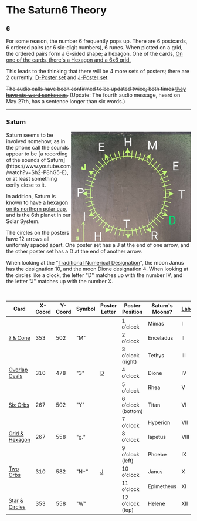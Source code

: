 # The Saturn6 Theory

### 6
For some reason, the number 6 frequently pops up. There are 6 postcards, 6 ordered pairs (or 6 six-digit numbers), 6 runes. When plotted on a grid, the ordered pairs form a 6-sided shape; a hexagon. One of the cards, [On one of the cards, there's a Hexagon and a 6x6 grid.](https://github.com/junk-shop/they-are-coming/wiki/grid-hexagon)

This leads to the thinking that there will be 4 more sets of posters; there are 2 currently: [D-Poster set](https://github.com/junk-shop/they-are-coming/wiki/d-posters) and [J-Poster set](https://github.com/junk-shop/they-are-coming/wiki/j-posters).

~~The audio calls have been confirmed to be updated twice; both times [they have six-word sentences](https://github.com/junk-shop/they-are-coming/wiki/phone-call-audio).~~
(Update: The fourth audio message, heard on May 27th, has a sentence longer than six words.)

---

### Saturn
<img align="right" src="https://github.com/junk-shop/they-are-coming/blob/main/clues/MoonCircle.jpg" height="300"/>
Saturn seems to be involved somehow, as in the phone call the sounds appear to be [a recording of the sounds of Saturn](https://www.youtube.com/watch?v=Sh2-P8hG5-E), or at least something eerily close to it.

In addition, Saturn is known to have [a hexagon on its northern polar cap](https://en.wikipedia.org/wiki/Saturn%27s_hexagon), and is the 6th planet in our Solar System.

The circles on the posters have 12 arrows all uniformly spaced apart. One poster set has a J at the end of one arrow, and the other poster set has a D at the end of another arrow. 

When looking at the "[Traditional Numerical Designation](https://www.britannica.com/place/Saturn-planet/Moons)", the moon Janus has the designation 10, and the moon Dione designation 4. When looking at the circles like a clock, the letter "D" matches up with the number IV, and the letter "J" matches up with the number X.

<br>

| Card           | X-Coord | Y-Coord | Symbol | Poster Letter | Poster Position    | Saturn's Moons? | [Label](https://en.wikipedia.org/wiki/Moons_of_Saturn#Confirmed_moons) | Alphanumeric? | Months?   | Other? | Other Other? |
| -------------- | ------- | ------- | ------ | ------------- | ------------------ | --------------- | ---------------------------------------------------------------------- | ------------- | --------- | ------ | ------------ |
|                |         |         |        |               | 1 o'clock          | Mimas           | I                                                                      | A             | September |        |              |
| [? & Cone](https://github.com/junk-shop/they-are-coming/wiki/cone-question)       | 353     | 502     | "M"    |               | 2 o'clock          | Enceladus       | II                                                                     | B             | October   |        |              |
|                |         |         |        |               | 3 o'clock (right)  | Tethys          | III                                                                    | C             | November  |        |              |
| [Overlap Ovals](https://github.com/junk-shop/they-are-coming/wiki/overlap-ovals)  | 310     | 478     | "3"    | [D](https://github.com/junk-shop/they-are-coming/wiki/d-posters)             | 4 o'clock          | Dione           | IV                                                                     | D             | December  |        |              |
|                |         |         |        |               | 5 o'clock          | Rhea            | V                                                                      | E             | January   |        |              |
| [Six Orbs](https://github.com/junk-shop/they-are-coming/wiki/six-orbs)       | 267     | 502     | "Y"    |               | 6 o'clock (bottom) | Titan           | VI                                                                     | F             | February  |        |              |
|                |         |         |        |               | 7 o'clock          | Hyperion        | VII                                                                    | G             | March     |        |              |
| [Grid & Hexagon](https://github.com/junk-shop/they-are-coming/wiki/grid-hexagon) | 267     | 558     | "g."   |               | 8 o'clock          | Iapetus         | VIII                                                                   | H             | April     |        |              |
|                |         |         |        |               | 9 o'clock (left)   | Phoebe          | IX                                                                     | I             | May       |        |              |
| [Two Orbs](https://github.com/junk-shop/they-are-coming/wiki/two-orbs)       | 310     | 582     | "N-"   | [J](https://github.com/junk-shop/they-are-coming/wiki/j-posters)             | 10 o'clock         | Janus           | X                                                                      | J             | June      |        |              |
|                |         |         |        |               | 11 o'clock         | Epimetheus      | XI                                                                     | K             | July      |        |              |
| [Star & Circles](https://github.com/junk-shop/they-are-coming/wiki/star-circles) | 353     | 558     | "W"    |               | 12 o'clock (top)   | Helene          | XII                                                                    | L             | August    |        |              |

